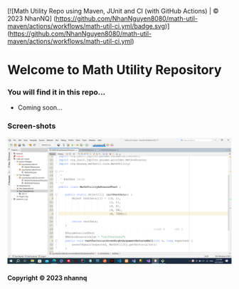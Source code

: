 [![Math Utility Repo using Maven, JUnit and CI (with GitHub Actions) | © 2023 NhanNQ]
(https://github.com/NhanNguyen8080/math-util-maven/actions/workflows/math-util-ci.yml/badge.svg)]
(https://github.com/NhanNguyen8080/math-util-maven/actions/workflows/math-util-ci.yml)

# Welcome to Math Utility Repository
### You will find it in this repo...

* Coming soon...

### Screen-shots
![DDT Source](https://github.com/NhanNguyen8080/math-util-maven/blob/main/screenshots/DDT%20Source%20using%20JUnit.png)

#### Copyright &#169; 2023 nhannq
